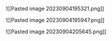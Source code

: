 ![[Pasted image 20230904195321.png]]

![[Pasted image 20230904195947.png]]

![[Pasted image 20230904205645.png]]